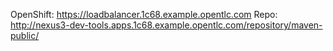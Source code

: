 
OpenShift: https://loadbalancer.1c68.example.opentlc.com
Repo: http://nexus3-dev-tools.apps.1c68.example.opentlc.com/repository/maven-public/
